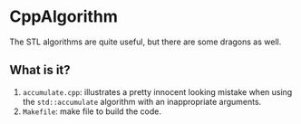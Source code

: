 # CppAlgorithm
The STL algorithms are quite useful, but there are some dragons as well.

## What is it?
1. `accumulate.cpp`: illustrates a pretty innocent looking mistake when
    using the `std::accumulate` algorithm with an inappropriate
    arguments.
1. `Makefile`: make file to build the code.
